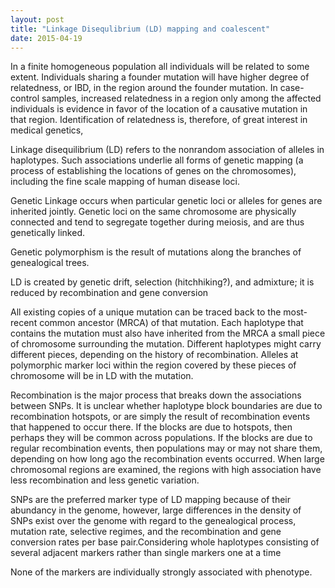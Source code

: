 ```yaml
---
layout: post
title: "Linkage Disequlibrium (LD) mapping and coalescent"
date: 2015-04-19
---
```

In a finite homogeneous population all individuals will
be related to some extent. Individuals sharing a founder
mutation will have higher degree of relatedness, or IBD, in
the region around the founder mutation. In case-control
samples, increased relatedness in a region only among the
affected individuals is evidence in favor of the location of
a causative mutation in that region. Identification of
relatedness is, therefore, of great interest in medical
genetics,

Linkage disequilibrium (LD) refers to the nonrandom association of alleles in haplotypes. Such associations underlie all forms of genetic mapping (a process of establishing the locations of genes on the chromosomes), including the fine scale mapping of human disease loci.

Genetic Linkage occurs when particular genetic loci or alleles for genes are inherited jointly. Genetic loci on the same chromosome are physically connected and tend to segregate together during meiosis, and are thus genetically linked.


Genetic polymorphism is the result of mutations along the branches of genealogical trees. 

LD is created by genetic drift, selection (hitchhiking?), and admixture; it is reduced by recombination and gene conversion

All existing copies of a unique
mutation can be traced back to the most-recent common
ancestor (MRCA) of that mutation. Each haplotype that
contains the mutation must also have inherited from the
MRCA a small piece of chromosome surrounding the
mutation. Different haplotypes might carry different
pieces, depending on the history of recombination. Alleles at polymorphic marker loci within the region
covered by these pieces of chromosome will be in LD with
the mutation.

Recombination is the major process that breaks down the associations between SNPs. It is unclear whether haplotype block boundaries are due to recombination hotspots, or are simply the result of recombination events that happened to occur there. If the blocks are due to hotspots, then perhaps they will be common across populations. If the blocks are due to regular recombination events, then populations may or may not share them, depending on how long ago the recombination events occurred. When large chromosomal regions are examined, the regions with high association have less recombination and less genetic variation. 

SNPs are the preferred marker type of LD mapping because of their abundancy in the genome, however, large differences in the
density of SNPs exist over the genome with regard to the genealogical process, mutation rate, selective regimes, and the  recombination and gene conversion rates per base pair.Considering whole haplotypes consisting of several adjacent
markers rather than single markers one at a time

None of the markers are individually strongly associated with phenotype.

